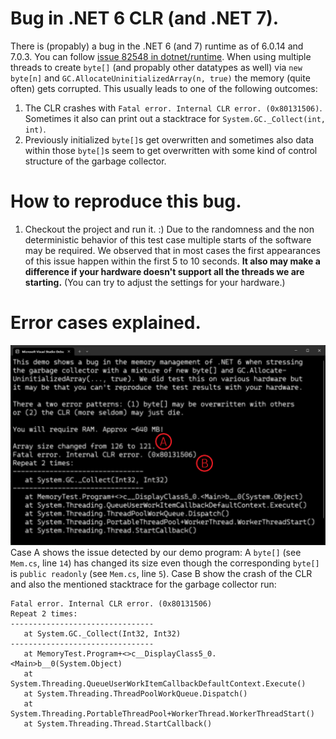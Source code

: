 # Bug in .NET 6 CLR (and .NET 7).
There is (propably) a bug in the .NET 6 (and 7) runtime as of 6.0.14 and 7.0.3. You can follow [issue 82548 in dotnet/runtime](https://github.com/dotnet/runtime/issues/82548).
When using multiple threads to create `byte[]` (and propably other datatypes as well) via `new byte[n]` and `GC.AllocateUninitializedArray(n, true)` the memory (quite often) gets corrupted. This usually leads to one of the following outcomes:
1. The CLR crashes with `Fatal error. Internal CLR error. (0x80131506)`. Sometimes it also can print out a stacktrace for `System.GC._Collect(int, int)`.
1. Previously initialized `byte[]`s get overwritten and sometimes also data within those `byte[]`s seem to get overwritten with some kind of control structure of the garbage collector.
# How to reproduce this bug.
1. Checkout the project and run it. :)
Due to the randomness and the non deterministic behavior of this test case multiple starts of the software may be required. We observed that in most cases the first appearances of this issue happen within the first 5 to 10 seconds. __It also may make a difference if your hardware doesn't support all the threads we are starting.__ (You can try to adjust the settings for your hardware.)
# Error cases explained.
![Errors](./error.png)
Case A shows the issue detected by our demo program: A `byte[]` (see `Mem.cs`, line `14`) has changed its size even though the corresponding `byte[]` is `public readonly` (see `Mem.cs`, line `5`).
Case B show the crash of the CLR and also the mentioned stacktrace for the garbage collector run:
```text
Fatal error. Internal CLR error. (0x80131506)
Repeat 2 times:
--------------------------------
   at System.GC._Collect(Int32, Int32)
--------------------------------
   at MemoryTest.Program+<>c__DisplayClass5_0.<Main>b__0(System.Object)
   at System.Threading.QueueUserWorkItemCallbackDefaultContext.Execute()
   at System.Threading.ThreadPoolWorkQueue.Dispatch()
   at System.Threading.PortableThreadPool+WorkerThread.WorkerThreadStart()
   at System.Threading.Thread.StartCallback()
```
